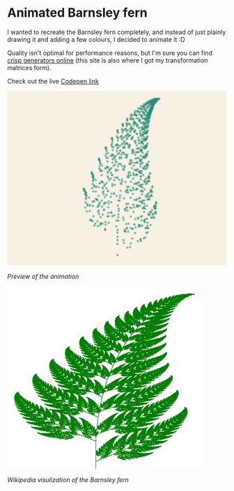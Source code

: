 # Animated Barnsley fern

I wanted to recreate the Barnsley fern completely, and instead of just plainly drawing it and adding a few colours, I decided to animate it :D

Quality isn't optimal for performance reasons, but I'm sure you can find [crisp generators online](https://www.chradams.co.uk/fern/maker.html) (this site is also where I got my transformation matrices form).

Check out the live [Codepen link](https://codepen.io/ninivert/full/BPMeBG/)

![Animation of the Barnsley fern](src/barnsley-fern-animated.gif)

*Preview of the animation*

![Barnsley fern form Wikipedia](src/barnsley-fern.png)

*Wikipedia visulization of the Barnsley fern*
